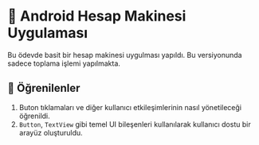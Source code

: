 # 📱 Android Hesap Makinesi Uygulaması

Bu ödevde basit bir hesap makinesi uygulması yapıldı. Bu versiyonunda sadece toplama işlemi yapılmakta.

## 🧠 **Öğrenilenler**
1. Buton tıklamaları ve diğer kullanıcı etkileşimlerinin nasıl yönetileceği öğrenildi.
2. `Button`, `TextView` gibi temel UI bileşenleri kullanılarak kullanıcı dostu bir arayüz oluşturuldu.
